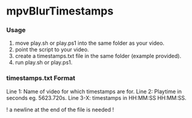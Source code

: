 # mpvBlurTimestamps

### Usage
1. move play.sh or play.ps1 into the same folder as your video.
2. point the script to your video.
3. create a timestamps.txt file in the same folder (example provided).
4. run play.sh or play.ps1.

### timestamps.txt Format
Line 1: Name of video for which timestamps are for.
Line 2: Playtime in seconds eg. 5623.720s.
Line 3-X: timestamps in HH:MM:SS HH:MM:SS.

! a newline at the end of the file is needed !